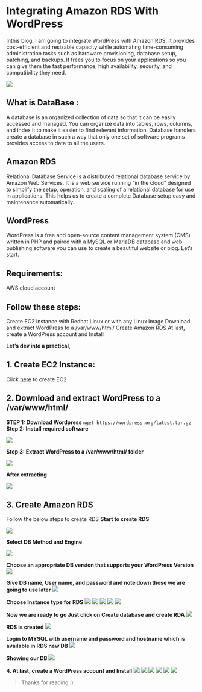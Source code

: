 # Integrating Amazon RDS With WordPress

<p>Inthis blog, I am going to integrate WordPress with Amazon RDS. It provides cost-efficient and resizable capacity while automating time-consuming administration tasks such as hardware provisioning, database setup, patching, and backups. It frees you to focus on your applications so you can give them the fast performance, high availability, security, and compatibility they need.</p>

![](img/intro.png)

## What is DataBase :
<p>A database is an organized collection of data so that it can be easily accessed and managed. You can organize data into tables, rows, columns, and index it to make it easier to find relevant information. Database handlers create a database in such a way that only one set of software programs provides access to data to all the users.</p>

## Amazon RDS
<p>Relational Database Service is a distributed relational database service by Amazon Web Services. It is a web service running “in the cloud” designed to simplify the setup, operation, and scaling of a relational database for use in applications.
This helps us to create a complete Database setup easy and maintenance automatically.</p>

## WordPress
<p>WordPress is a free and open-source content management system (CMS) written in PHP and paired with a MySQL or MariaDB database and web publishing software you can use to create a beautiful website or blog. Let’s start.</p>

## Requirements:
AWS cloud account
## Follow these steps:
<p>Create EC2 Instance with Redhat Linux or with any Linux image
Download and extract WordPress to a /var/www/html/
Create Amazon RDS
At last, create a WordPress account and Install

<b>Let’s dev into a practical,</b></p>

## 1. Create EC2 Instance:
Click [here](https://vinodhakumara2681997.medium.com/create-aws-ec2-instance-linux-2cefb48570df) to create EC2

## 2. Download and extract WordPress to a /var/www/html/

**STEP 1: Download Wordpress**
`wget https://wordpress.org/latest.tar.gz`
**Step 2: Install required software**

![](img/1.png)

**Step 3: Extract WordPress to a /var/www/html/ folder**

![](img/2.png)

**After extracting**

![](img/3.png)

## 3. Create Amazon RDS
Follow the below steps to create RDS
**Start to create RDS**

![](img/4.png)

**Select DB Method and Engine**

![](img/5.png)

**Choose an appropriate DB version that supports your WordPress Version**
![](img/6.png)

**Give DB name, User name, and password and note down those we are going to use later**
![](img/7.png)

**Choose Instance type for RDS**
![](img/8.png)
![](img/9.png)
![](img/10.png)
![](img/11.png)
![](img/12.png)

**Now we are ready to go Just click on Create database and create RDA**
![](img/13.png)

**RDS is created**
![](img/14.png)

**Login to MYSQL with username and password and hostname which is available in RDS new DB**
![](img/15.png)

**Showing our DB**
![](img/16.png)

**4. At last, create a WordPress account and Install**
![](img/17.png)
![](img/18.png)
![](img/19.png)
![](img/20.png)
![](img/21.png)
![](img/22.png)

>Thanks for reading :)